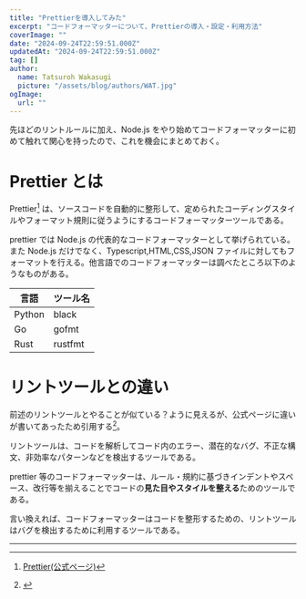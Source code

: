 ```yaml
---
title: "Prettierを導入してみた"
excerpt: "コードフォーマッターについて、Prettierの導入・設定・利用方法"
coverImage: ""
date: "2024-09-24T22:59:51.000Z"
updatedAt: "2024-09-24T22:59:51.000Z"
tag: []
author:
  name: Tatsuroh Wakasugi
  picture: "/assets/blog/authors/WAT.jpg"
ogImage:
  url: ""
---
```


先ほどのリントルールに加え、Node.js をやり始めてコードフォーマッターに初めて触れて関心を持ったので、これを機会にまとめておく。

# Prettier とは

Prettier[^1] は、ソースコードを自動的に整形して、定められたコーディングスタイルやフォーマット規則に従うようにするコードフォーマッターツールである。

prettier では Node.js の代表的なコードフォーマッターとして挙げられている。また Node.js だけでなく、Typescript,HTML,CSS,JSON ファイルに対してもフォーマットを行える。他言語でのコードフォーマッターは調べたところ以下のようなものがある。

| 言語   | ツール名 |
| ------ | -------- |
| Python | black    |
| Go     | gofmt    |
| Rust   | rustfmt  |

# リントツールとの違い

前述のリントツールとやることが似ている？ように見えるが、公式ページに違いが書いてあったため引用する[^2]。

リントツールは、コードを解析してコード内のエラー、潜在的なバグ、不正な構文、非効率なパターンなどを検出するツールである。

prettier 等のコードフォーマッターは、ルール・規約に基づきインデントやスペース、改行等を揃えることでコードの**見た目やスタイルを整える**ためのツールである。

言い換えれば、コードフォーマッターはコードを整形するための、リントツールはバグを検出するために利用するツールである。

---

[^1]: [Prettier(公式ページ)](https://prettier.io/)
[^2]: [](https://prettier.io/docs/en/comparison)
